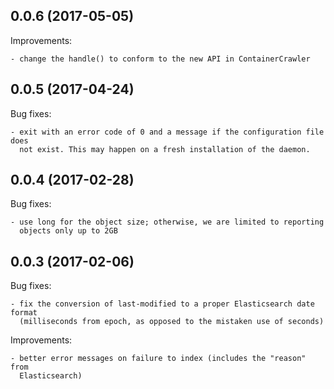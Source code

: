 ## 0.0.6 (2017-05-05)

Improvements:

    - change the handle() to conform to the new API in ContainerCrawler

## 0.0.5 (2017-04-24)

Bug fixes:

    - exit with an error code of 0 and a message if the configuration file does
      not exist. This may happen on a fresh installation of the daemon.

## 0.0.4 (2017-02-28)

Bug fixes:

    - use long for the object size; otherwise, we are limited to reporting
      objects only up to 2GB

## 0.0.3 (2017-02-06)

Bug fixes:

    - fix the conversion of last-modified to a proper Elasticsearch date format
      (milliseconds from epoch, as opposed to the mistaken use of seconds)

Improvements:

    - better error messages on failure to index (includes the "reason" from
      Elasticsearch)
